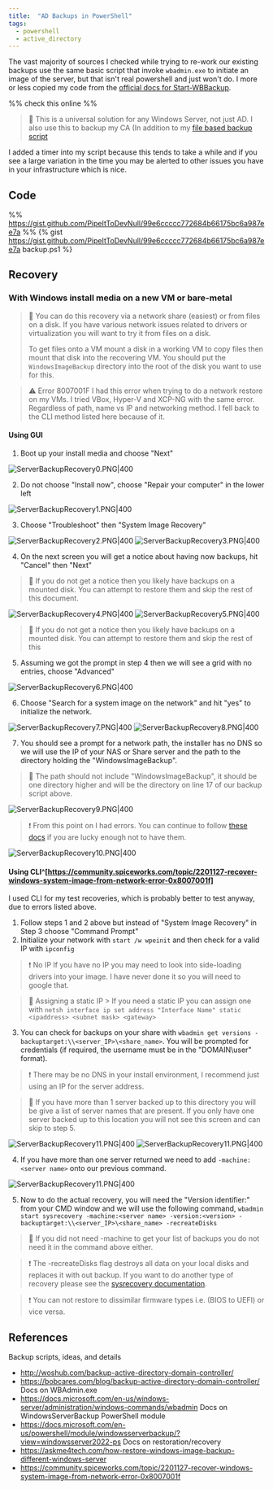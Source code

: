 ```yaml
---
title:  "AD Backups in PowerShell"
tags:
  - powershell
  - active_directory
---
```

The vast majority of sources I checked while trying to re-work our existing backups use the same basic script that invoke `wbadmin.exe` to initiate an image of the server, but that isn't real powershell and just won't do. I more or less copied my code from the [official docs for Start-WBBackup](https://docs.microsoft.com/en-us/powershell/module/windowsserverbackup/start-wbbackup?view=windowsserver2022-ps). 

%% check this online %%
> 📝 This is a universal solution for any Windows Server, not just AD. I also use this to backup my CA (In addition to my [file based backup script](./2022-01-07-windows-ca-backups-powershell)

I added a timer into my script because this tends to take a while and if you see a large variation in the time you may be alerted to other issues you have in your infrastructure which is nice.

## Code 
%% 
https://gist.github.com/PipeItToDevNull/99e6ccccc772684b66175bc6a987ee7a
%% 
{% gist https://gist.github.com/PipeItToDevNull/99e6ccccc772684b66175bc6a987ee7a backup.ps1 %}

## Recovery
### With Windows install media on a new VM or bare-metal
> 📝 You can do this recovery via a network share (easiest) or from files on a disk. If you have various network issues related to drivers or virtualization you will want to try it from files on a disk. 
> 
> To get files onto a VM mount a disk in a working VM to copy files then mount that disk into the recovering VM. You should put the `WindowsImageBackup` directory into the root of the disk you want to use for this.

> ⚠ Error 8007001F
> I had this error when trying to do a network restore on my VMs. I tried VBox, Hyper-V and XCP-NG with the same error. Regardless of path, name vs IP and networking method. I fell back to the CLI method listed here because of it.

#### Using GUI
1. Boot up your install media and choose "Next"

![ServerBackupRecovery0.PNG|400](../assets/images/windowsImageRecovery/ServerBackupRecovery0.PNG)

2. Do not choose "Install now", choose "Repair your computer" in the lower left

![ServerBackupRecovery1.PNG|400](../assets/images/windowsImageRecovery/ServerBackupRecovery1.PNG)

3. Choose "Troubleshoot" then "System Image Recovery"

![ServerBackupRecovery2.PNG|400](../assets/images/windowsImageRecovery/ServerBackupRecovery2.PNG)
![ServerBackupRecovery3.PNG|400](../assets/images/windowsImageRecovery/ServerBackupRecovery3.PNG)

4. On the next screen you will get a notice about having now backups, hit "Cancel" then "Next"
 
> 📝 If you do not get a notice then you likely have backups on a mounted disk. You can attempt to restore them and skip the rest of this document.

![ServerBackupRecovery4.PNG|400](../assets/images/windowsImageRecovery/ServerBackupRecovery4.PNG)
![ServerBackupRecovery5.PNG|400](../assets/images/windowsImageRecovery/ServerBackupRecovery5.PNG)

> 📝 If you do not get a notice then you likely have backups on a mounted disk. You can attempt to restore them and skip the rest of this

5. Assuming we got the prompt in step 4 then we will see a grid with no entries, choose "Advanced"

![ServerBackupRecovery6.PNG|400](../assets/images/windowsImageRecovery/ServerBackupRecovery6.PNG)

6. Choose "Search for a system image on the network" and hit "yes" to initialize the network.

![ServerBackupRecovery7.PNG|400](../assets/images/windowsImageRecovery/ServerBackupRecovery7.PNG)
![ServerBackupRecovery8.PNG|400](../assets/images/windowsImageRecovery/ServerBackupRecovery8.PNG)

7. You should see a prompt for a network path, the installer has no DNS so we will use the IP of your NAS or Share server and the path to the directory holding the "WindowsImageBackup". 
 
> 📝 The path should not include "WindowsImageBackup", it should be one directory higher and will be the directory on line 17 of our backup script above.

![ServerBackupRecovery9.PNG|400](../assets/images/windowsImageRecovery/ServerBackupRecovery9.PNG)

> ❗ From this point on I had errors. You can continue to follow [these docs](https://askme4tech.com/how-restore-windows-image-backup-different-windows-server) if you are lucky enough not to have them.

![ServerBackupRecovery10.PNG|400](../assets/images/windowsImageRecovery/ServerBackupRecovery10.PNG)

#### Using CLI^[https://community.spiceworks.com/topic/2201127-recover-windows-system-image-from-network-error-0x8007001f]
I used CLI for my test recoveries, which is probably better to test anyway, due to errors listed above. 
1. Follow steps 1 and 2 above but instead of "System Image Recovery" in Step 3 choose "Command Prompt"
2. Initialize your network with `start /w wpeinit` and then check for a valid IP with `ipconfig`

> ❗ No IP
> If you have no IP you may need to look into side-loading drivers into your image. I have never done it so you will need to google that.

> 📝 Assigning a static IP
    > If you need a static IP you can assign one with `netsh interface ip set address "Interface Name" static <ipaddress> <subnet mask> <gateway>`

3. You can check for backups on your share with `wbadmin get versions -backuptarget:\\<server_IP>\<share_name>`. You will be prompted for credentials (if required, the username must be in the "DOMAIN\user" format). 

> ❗ There may be no DNS in your install environment, I recommend just using an IP for the server address.

> 📝 If you have more than 1 server backed up to this directory you will be give a list of server names that are present. If you only have one server backed up to this location you will not see this screen and can skip to step 5.

![ServerBackupRecovery11.PNG|400](../assets/images/windowsImageRecovery/ServerBackupRecovery11.PNG)
![ServerBackupRecovery11.PNG|400](../assets/images/windowsImageRecovery/ServerBackupRecovery12.PNG)

4. If you have more than one server returned we need to add `-machine:<server name>` onto our previous command.

![ServerBackupRecovery11.PNG|400](../assets/images/windowsImageRecovery/ServerBackupRecovery13.PNG)

5. Now to do the actual recovery, you will need the "Version identifier:" from your CMD window and we will use the following command, `wbadmin start sysrecovery -machine:<server name> -version:<version> -backuptarget:\\<server_IP>\<share_name> -recreateDisks`

> 📝 If you did not need -machine to get your list of backups you do not need it in the command above either.

> ❗ The -recreateDisks flag destroys all data on your local disks and replaces it with out backup. If you want to do another type of recovery please see the [sysrecovery documentation](https://docs.microsoft.com/en-us/windows-server/administration/windows-commands/wbadmin-start-sysrecovery).

> ❗ You can not restore to dissimilar firmware types i.e. (BIOS to UEFI) or vice versa.

## References
Backup scripts, ideas, and details
* http://woshub.com/backup-active-directory-domain-controller/
* https://bobcares.com/blog/backup-active-directory-domain-controller/
Docs on WBAdmin.exe
* https://docs.microsoft.com/en-us/windows-server/administration/windows-commands/wbadmin
Docs on WindowsServerBackup PowerShell module
* https://docs.microsoft.com/en-us/powershell/module/windowsserverbackup/?view=windowsserver2022-ps
Docs on restoration/recovery
* https://askme4tech.com/how-restore-windows-image-backup-different-windows-server
* https://community.spiceworks.com/topic/2201127-recover-windows-system-image-from-network-error-0x8007001f